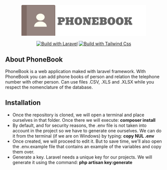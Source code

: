 <p align="center"><a href="#" target="_blank"><img src="https://raw.githubusercontent.com/cheloavatar/PhoneBook/main/public/assets/img/logo-text.svg" width="400"></a></p>

<p align="center">
<a href="https://laravel.com/"><img src="https://img.shields.io/badge/Laravel-FF2D20?style=for-the-badge&logo=laravel&logoColor=white" alt="Build with Laravel"></a>
<a href="https://tailwindcss.com/"><img src="https://img.shields.io/badge/Tailwind_CSS-38B2AC?style=for-the-badge&logo=tailwind-css&logoColor=white" alt="Build with Tailwind Css"></a>
</p>

## About PhoneBook

PhoneBook is a web application maked with laravel framework. With PhoneBook you can add phone books of person and relation the telephone number with other person.
Can use files .CSV, .XLS and .XLSX while you respect the nomenclature of the database.

## Installation 

* Once the repository is cloned, we will open a terminal and place ourselves in that folder. Once there we will execute: **composer install**
* By default, and for security reasons, the .env file is not taken into account in the project so we have to generate one ourselves. We can do it from the terminal (if we are on Windows) by typing: **copy NUL .env**
* Once created, we will proceed to edit it. But to save time, we'll also open the .env.example file that contains an example of the variables and copy them over.
* Generate a key. Laravel needs a unique key for our projects. We will generate it using the command: **php artisan key:generate**

